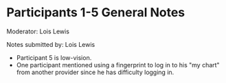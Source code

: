 # Participants 1-5 General Notes

Moderator: Lois Lewis

Notes submitted by: Lois Lewis

- Participant 5 is low-vision.
- One participant mentioned using a fingerprint to log in to his "my chart" from another
provider since he has difficulty logging in.
